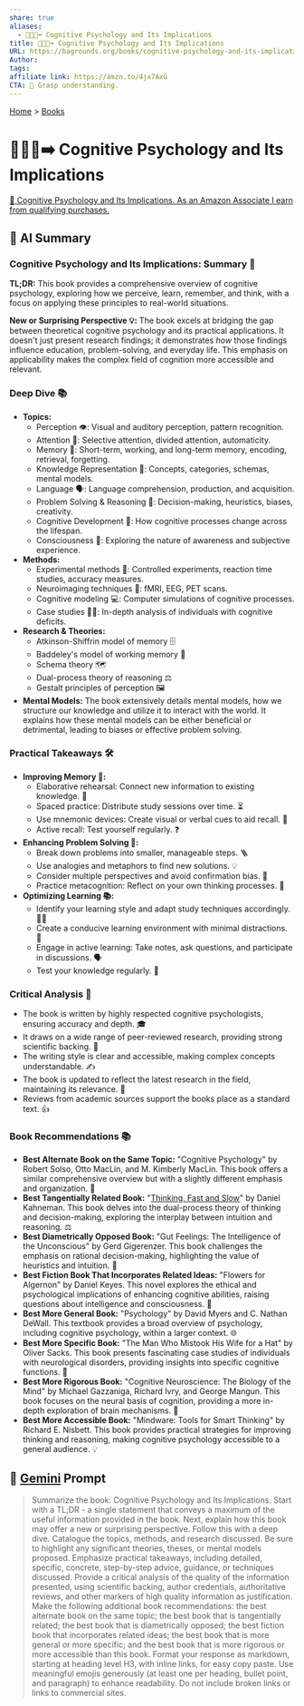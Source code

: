 ```yaml
---
share: true
aliases:
  - 🧠🤔💡➡️ Cognitive Psychology and Its Implications
title: 🧠🤔💡➡️ Cognitive Psychology and Its Implications
URL: https://bagrounds.org/books/cognitive-psychology-and-its-implications
Author: 
tags: 
affiliate link: https://amzn.to/4jx7AxG
CTA: 🧠 Grasp understanding.
---
```

[Home](../index.md) > [Books](./index.md)  
# 🧠🤔💡➡️ Cognitive Psychology and Its Implications  
[🛒 Cognitive Psychology and Its Implications. As an Amazon Associate I earn from qualifying purchases.](https://amzn.to/4jx7AxG)  
  
## 🤖 AI Summary  
### Cognitive Psychology and Its Implications: Summary 🧠  
**TL;DR:** This book provides a comprehensive overview of cognitive psychology, exploring how we perceive, learn, remember, and think, with a focus on applying these principles to real-world situations.  
  
**New or Surprising Perspective 💡:** The book excels at bridging the gap between theoretical cognitive psychology and its practical applications. It doesn't just present research findings; it demonstrates *how* those findings influence education, problem-solving, and everyday life. This emphasis on applicability makes the complex field of cognition more accessible and relevant.   
  
### **Deep Dive 📚**  
* **Topics:**  
    * Perception 👁️: Visual and auditory perception, pattern recognition.  
    * Attention 🎯: Selective attention, divided attention, automaticity.  
    * Memory 💾: Short-term, working, and long-term memory, encoding, retrieval, forgetting.  
    * Knowledge Representation 🧩: Concepts, categories, schemas, mental models.  
    * Language 🗣️: Language comprehension, production, and acquisition.  
    * Problem Solving & Reasoning 🤔: Decision-making, heuristics, biases, creativity.  
    * Cognitive Development 👶: How cognitive processes change across the lifespan.  
    * Consciousness 🤯: Exploring the nature of awareness and subjective experience.  
* **Methods:**  
    * Experimental methods 🧪: Controlled experiments, reaction time studies, accuracy measures.  
    * Neuroimaging techniques 🧠: fMRI, EEG, PET scans.  
    * Cognitive modeling 💻: Computer simulations of cognitive processes.  
    * Case studies 🧑‍⚕️: In-depth analysis of individuals with cognitive deficits.  
* **Research & Theories:**  
    * Atkinson-Shiffrin model of memory 🗄️  
    * Baddeley's model of working memory 📝  
    * Schema theory 🗺️  
    * Dual-process theory of reasoning ⚖️  
    * Gestalt principles of perception 🖼️  
* **Mental Models:** The book extensively details mental models, how we structure our knowledge and utilize it to interact with the world. It explains how these mental models can be either beneficial or detrimental, leading to biases or effective problem solving.  
  
### **Practical Takeaways 🛠️**  
* **Improving Memory 🧠:**  
    * Elaborative rehearsal: Connect new information to existing knowledge. 🔗  
    * Spaced practice: Distribute study sessions over time. ⏳  
    * Use mnemonic devices: Create visual or verbal cues to aid recall. 🔑  
    * Active recall: Test yourself regularly. ❓  
* **Enhancing Problem Solving 🤔:**  
    * Break down problems into smaller, manageable steps. 🪜  
    * Use analogies and metaphors to find new solutions. 💡  
    * Consider multiple perspectives and avoid confirmation bias. 🧐  
    * Practice metacognition: Reflect on your own thinking processes. 🧐  
* **Optimizing Learning 📚:**  
    * Identify your learning style and adapt study techniques accordingly. 🧑‍🏫  
    * Create a conducive learning environment with minimal distractions. 🤫  
    * Engage in active learning: Take notes, ask questions, and participate in discussions. 🗣️  
    * Test your knowledge regularly. 📝  
  
### **Critical Analysis 🧐**  
* The book is written by highly respected cognitive psychologists, ensuring accuracy and depth. 🎓  
* It draws on a wide range of peer-reviewed research, providing strong scientific backing. 🔬  
* The writing style is clear and accessible, making complex concepts understandable. ✍️  
* The book is updated to reflect the latest research in the field, maintaining its relevance. 🔄  
* Reviews from academic sources support the books place as a standard text. 👍  
  
### **Book Recommendations 📚**  
* **Best Alternate Book on the Same Topic:** "Cognitive Psychology" by Robert Solso, Otto MacLin, and M. Kimberly MacLin. This book offers a similar comprehensive overview but with a slightly different emphasis and organization. 🔄  
* **Best Tangentially Related Book:** "[Thinking, Fast and Slow](./thinking-fast-and-slow.md)" by Daniel Kahneman. This book delves into the dual-process theory of thinking and decision-making, exploring the interplay between intuition and reasoning. ⚖️  
* **Best Diametrically Opposed Book:** "Gut Feelings: The Intelligence of the Unconscious" by Gerd Gigerenzer. This book challenges the emphasis on rational decision-making, highlighting the value of heuristics and intuition. 💖  
* **Best Fiction Book That Incorporates Related Ideas:** "Flowers for Algernon" by Daniel Keyes. This novel explores the ethical and psychological implications of enhancing cognitive abilities, raising questions about intelligence and consciousness. 🌼  
* **Best More General Book:** "Psychology" by David Myers and C. Nathan DeWall. This textbook provides a broad overview of psychology, including cognitive psychology, within a larger context. 🌐  
* **Best More Specific Book:** "The Man Who Mistook His Wife for a Hat" by Oliver Sacks. This book presents fascinating case studies of individuals with neurological disorders, providing insights into specific cognitive functions. 🎩  
* **Best More Rigorous Book:** "Cognitive Neuroscience: The Biology of the Mind" by Michael Gazzaniga, Richard Ivry, and George Mangun. This book focuses on the neural basis of cognition, providing a more in-depth exploration of brain mechanisms. 🧠  
* **Best More Accessible Book:** "Mindware: Tools for Smart Thinking" by Richard E. Nisbett. This book provides practical strategies for improving thinking and reasoning, making cognitive psychology accessible to a general audience. 💡  
  
## 💬 [Gemini](https://gemini.google.com) Prompt  
> Summarize the book: Cognitive Psychology and Its Implications. Start with a TL;DR - a single statement that conveys a maximum of the useful information provided in the book. Next, explain how this book may offer a new or surprising perspective. Follow this with a deep dive. Catalogue the topics, methods, and research discussed. Be sure to highlight any significant theories, theses, or mental models proposed. Emphasize practical takeaways, including detailed, specific, concrete, step-by-step advice, guidance, or techniques discussed. Provide a critical analysis of the quality of the information presented, using scientific backing, author credentials, authoritative reviews, and other markers of high quality information as justification. Make the following additional book recommendations: the best alternate book on the same topic; the best book that is tangentially related; the best book that is diametrically opposed; the best fiction book that incorporates related ideas; the best book that is more general or more specific; and the best book that is more rigorous or more accessible than this book. Format your response as markdown, starting at heading level H3, with inline links, for easy copy paste. Use meaningful emojis generously (at least one per heading, bullet point, and paragraph) to enhance readability. Do not include broken links or links to commercial sites.
